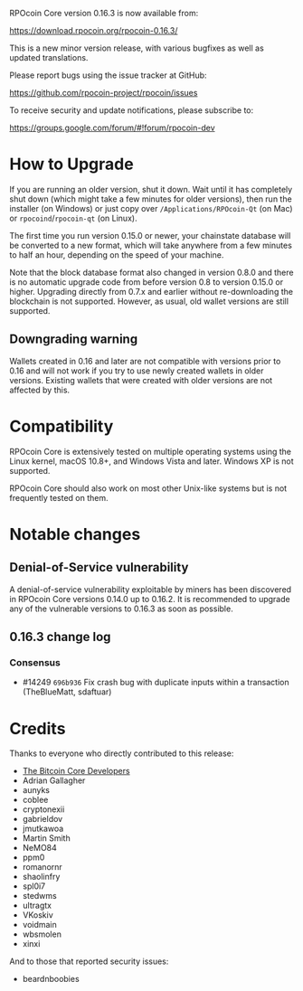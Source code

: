 RPOcoin Core version 0.16.3 is now available from:

  <https://download.rpocoin.org/rpocoin-0.16.3/>

This is a new minor version release, with various bugfixes
as well as updated translations.

Please report bugs using the issue tracker at GitHub:

  <https://github.com/rpocoin-project/rpocoin/issues>

To receive security and update notifications, please subscribe to:

  <https://groups.google.com/forum/#!forum/rpocoin-dev>

How to Upgrade
==============

If you are running an older version, shut it down. Wait until it has completely
shut down (which might take a few minutes for older versions), then run the
installer (on Windows) or just copy over `/Applications/RPOcoin-Qt` (on Mac)
or `rpocoind`/`rpocoin-qt` (on Linux).

The first time you run version 0.15.0 or newer, your chainstate database will be converted to a
new format, which will take anywhere from a few minutes to half an hour,
depending on the speed of your machine.

Note that the block database format also changed in version 0.8.0 and there is no
automatic upgrade code from before version 0.8 to version 0.15.0 or higher. Upgrading
directly from 0.7.x and earlier without re-downloading the blockchain is not supported.
However, as usual, old wallet versions are still supported.

Downgrading warning
-------------------

Wallets created in 0.16 and later are not compatible with versions prior to 0.16
and will not work if you try to use newly created wallets in older versions. Existing
wallets that were created with older versions are not affected by this.

Compatibility
==============

RPOcoin Core is extensively tested on multiple operating systems using
the Linux kernel, macOS 10.8+, and Windows Vista and later. Windows XP is not supported.

RPOcoin Core should also work on most other Unix-like systems but is not
frequently tested on them.

Notable changes
===============

Denial-of-Service vulnerability
-------------------------------

A denial-of-service vulnerability exploitable by miners has been discovered in
RPOcoin Core versions 0.14.0 up to 0.16.2. It is recommended to upgrade any of
the vulnerable versions to 0.16.3 as soon as possible.

0.16.3 change log
------------------

### Consensus
- #14249 `696b936` Fix crash bug with duplicate inputs within a transaction (TheBlueMatt, sdaftuar)

Credits
=======

Thanks to everyone who directly contributed to this release:

- [The Bitcoin Core Developers](/doc/release-notes)
- Adrian Gallagher
- aunyks
- coblee
- cryptonexii
- gabrieldov
- jmutkawoa
- Martin Smith
- NeMO84
- ppm0
- romanornr
- shaolinfry
- spl0i7
- stedwms
- ultragtx
- VKoskiv
- voidmain
- wbsmolen
- xinxi

And to those that reported security issues:

- beardnboobies